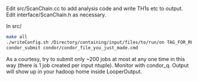 Edit src/ScanChain.cc to add analysis code and write TH1s etc to output. Edit interface/ScanChain.h as necessary.

In src/
```bash
make all
./writeConfig.sh /Directory/containing/input/files/to/run/on TAG_FOR_RUN
condor_submit condor/condor_file_you_just_made.cmd
```
As a courtesy, try to submit only ~200 jobs at most at any one time in this way (there is 1 job created per input ntuple). Monitor with condor_q. Output will show up in your hadoop home inside LooperOutput.
